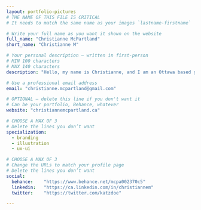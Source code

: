 ```yaml
---
layout: portfolio-pictures
# THE NAME OF THIS FILE IS CRITICAL
# It needs to match the same name as your images `lastname-firstname`

# Write your full name as you want it shown on the website
full_name: "Christianne McPartland"
short_name: "Christianne M"

# Your personal description — written in first-person
# MIN 100 characters
# MAX 140 characters
description: "Hello, my name is Christianne, and I am an Ottawa based graphic designer. I love cats, nature, photography, typography and branding!"

# Use a professional email address
email: "christianne.mcpartland@gmail.com"

# OPTIONAL — delete this line if you don't want it
# Can be your portfolio, Behance, whatever
website: "christiannemcpartland.ca"

# CHOOSE A MAX OF 3
# Delete the lines you don’t want
specialization:
  - branding
  - illustration
  - ux-ui

# CHOOSE A MAX OF 3
# Change the URLs to match your profile page
# Delete the lines you don’t want
social:
  behance:    "https://www.behance.net/mcpa002370c5"
  linkedin:   "https://ca.linkedin.com/in/christiannem"
  twitter:    "https://twitter.com/katzdoe"

---
```

